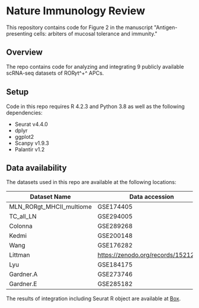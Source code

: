 # Nature Immunology Review

This repository contains code for Figure 2 in the manuscript "Antigen-presenting cells: arbiters of mucosal tolerance and immunity."

## Overview

The repo contains code for analyzing and integrating 9 publicly available scRNA-seq datasets of ROR𝛾t^+^ APCs.

## Setup

Code in this repo requires R 4.2.3 and Python 3.8 as well as the following dependencies:
- Seurat v4.4.0
- dplyr
- ggplot2
- Scanpy v1.9.3
- Palantir v1.2

## Data availability

The datasets used in this repo are available at the following locations:

| Dataset Name             | Data accession                        | Publication                                                           |
|------------------------|------------------------|------------------------|
| MLN_RORgt_MHCII_multiome | GSE174405                             | <https://www.nature.com/articles/s41586-022-05309-5>                  |
| TC_all_LN                | GSE294005                             | <https://www.science.org/doi/10.1126/science.adp0535>                 |
| Colonna                  | GSE289268                             | <https://www.sciencedirect.com/science/article/pii/S0092867425002934> |
| Kedmi                    | GSE200148                             | <https://www.nature.com/articles/s41586-022-05089-y>                  |
| Wang                     | GSE176282                             | <https://www.science.org/doi/10.1126/sciimmunol.abl5053>              |
| Littman                  | <https://zenodo.org/records/15212000> | <https://www.nature.com/articles/s41586-025-08982-4>                  |
| Lyu                      | GSE184175                             | <https://www.nature.com/articles/s41586-022-05141-x>                  |
| Gardner.A                | GSE273746                             | <https://doi.org/10.1084/jem.20250573>                                |
| Gardner.E                | GSE285182                             | <https://doi.org/10.1084/jem.20250573>                                |

The results of integration including Seurat R object are available at [Box](https://mskcc.box.com/s/0z5mdy8e1zkmo4m5prj56hjcgse9l0ya).

